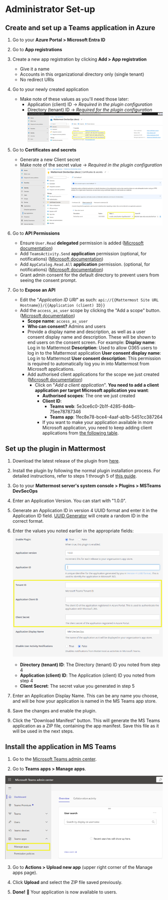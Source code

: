 # Administrator Set-up

## Create and set up a Teams application in Azure

1. Go to your **Azure Portal > Microsoft Entra ID**

2. Go to **App registrations**

3. Create a new app registration by clicking **Add > App registration**
    - Give it a name
    - Accounts in this organizational directory only (single tenant)
    - No redirect URIs

4. Go to your newly created application
    - Make note of these values as you'll need those later:
        - Application (client) ID → _Required in the plugin configuration_
        - Directory (tenant) ID → _Required for the plugin configuration_
        ![System Console Configuration](./remember-tenant-client.png)    

5. Go to **Certificates and secrets**
    - Generate a new Client secret
    - Make note of the secret value → _Required in the plugin configuration_
    ![System Console Configuration](./remember-client-secret.png)    

6. Go to **API Permissions**
    - Ensure `User.Read` **delegated** permission is added ([Microsoft documentation](https://learn.microsoft.com/en-us/microsoftteams/platform/tabs/how-to/authentication/tab-sso-register-aad#enable-sso-in-microsoft-entra-id))
    - Add `TeamsActivity.Send` **application** permission (optional, for notifications) ([Microsoft documentation](https://learn.microsoft.com/en-us/graph/teams-send-activityfeednotifications?tabs=desktop%2Chttp))
    - Add `AppCatalog.Read.All` **application** permission. (optional, for notifications) ([Microsoft documentation](https://learn.microsoft.com/en-us/graph/api/appcatalogs-list-teamsapps?view=graph-rest-1.0&tabs=http))
    - Grant admin consent for the default directory to prevent users from seeing the consent prompt.

7. Go to **Expose an API**
    - Edit the "_Application ID URI_" as such: `api://{{Mattermost Site URL Hostname}}/{{Application (client) ID}}`
    - Add the `access_as_user` scope by clicking the "Add a scope" button. ([Microsoft documentation](https://learn.microsoft.com/en-us/microsoftteams/platform/tabs/how-to/authentication/tab-sso-register-aad#to-configure-api-scope))
        - **Scope name**: `access_as_user`
        - **Who can consent?** Admins and users
        - Provide a display name and description, as well as a user consent display name and description. These will be shown to end users on the consent screen.
            For example:
            **Display name**: Log in to Mattermost
            **Description**: Used to allow O365 users to log in to the Mattermost application 
            **User consent display name**: Log in to Mattermost
            **User consent description**: This permission is required to automatically log you in into Mattermost from Microsoft applications.
        - Add authorised client applications for the scope we just created ([Microsoft documentation](https://learn.microsoft.com/en-us/microsoftteams/platform/tabs/how-to/authentication/tab-sso-register-aad#to-configure-authorized-client-application))
            - Click on "_Add a client application_". **You need to add a client application per target Microsoft application you want**:
                - **Authorised scopes**: The one we just created
                - **Client ID**:
                    - **Teams web**: 5e3ce6c0-2b1f-4285-8d4b-75ee78787346
                    - **Teams app**: 1fec8e78-bce4-4aaf-ab1b-5451cc387264
                - If you want to make your application available in more Microsoft application, you need to keep adding client applications from [the following table](https://learn.microsoft.com/en-us/microsoftteams/platform/tabs/how-to/authentication/tab-sso-register-aad#to-configure-authorized-client-application:~:text=Select%20one%20of%20the%20following%20client%20IDs%3A).

## Set up the plugin in Mattermost

1. Download the latest release of the plugin from [here](https://github.com/mattermost/mattermost-plugin-msteams-devsecops/releases).

2. Install the plugin by following the normal plugin installation process. For detailed instructions, refer to steps 1 through 5 of [this guide](./install_plugin.md).

3. Go to your **Mattermost server's system console > Plugins > MSTeams DevSecOps**

4. Enter an Application Version. You can start with "1.0.0".

5. Generate an Application ID in version 4 UUID format and enter it in the Application ID field. [UUID Generator](https://www.uuidgenerator.net/) will create a random ID in the correct format.

6. Enter the values you noted earlier in the appropriate fields:
    ![System Console Configuration](./tenant-client-secret-sysconsole.png)

    - **Directory (tenant) ID**: The Directory (tenant) ID you noted from step 4
    - **Application (client) ID**: The Application (client) ID you noted from step 4
    - **Client Secret**: The secret value you generated in step 5

7. Enter an Application Display Name. This can be any name you choose, and will be how your application is named in the MS Teams app store.

8. Save the changes and enable the plugin.

9. Click the "Download Manifest" button. This will generate the MS Teams application as a ZIP file, containing the app manifest. Save this file as it will be used in the next steps.

## Install the application in MS Teams

1. Go to the [Microsoft Teams admin center](https://admin.teams.microsoft.com/dashboard).

2. Go to **Teams apps > Manage apps**.

![Manage Apps in Microsoft Teams](./select-manage-apps.png)

3. Go to **Actions > Upload new app** (upper right corner of the Manage apps page).

4. Click **Upload** and select the ZIP file saved previously.

5. **Done!** 🎉 Your application is now available to users.
